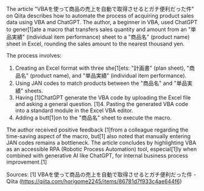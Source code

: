 The article "VBAを使って商品の売上を自動で取得させるとガチ便利だった件" on Qiita describes how to automate the process of acquiring product sales data using VBA and ChatGPT. The author, a beginner in VBA, used ChatGPT to gener[1]ate a macro that transfers sales quantity and amount from an "単品実績" (individual item performance) sheet to a "商品名" (product name) sheet in Excel, rounding the sales amount to the nearest thousand yen.

The process involves:
1.  Creating an Excel format with three she[1]ets: "計画書" (plan sheet), "商品名" (product name), and "単品実績" (individual item performance).
2.  Using JAN codes to match products between the "商品名" and "単品実績" sheets.
3.  Having [1]ChatGPT generate the VBA code by uploading the Excel file and asking a general question.
[1]4.  Pasting the generated VBA code into a standard module in the Excel VBA editor.
5.  Adding a butt[1]on to the "商品名" sheet to execute the macro.

The author received positive feedback [1]from a colleague regarding the time-saving aspect of the macro, but[1] also noted that manually entering JAN codes remains a bottleneck. The article concludes by highlighting VBA as an accessible RPA (Robotic Process Automation) tool, especial[1]ly when combined with generative AI like ChatGPT, for internal business process improvement.[1]

Sources:
[1] VBAを使って商品の売上を自動で取得させるとガチ便利だった件 - Qiita (https://qiita.com/horigome2245/items/86781d7f933c4ae644f6)